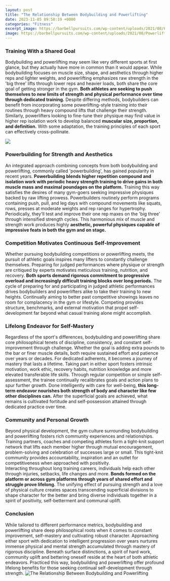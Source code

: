 ```yaml
---
layout: post
title: "The Relationship Between Bodybuilding and Powerlifting"
date: 2023-11-05 09:50:19 +0000
categories: "Fitness"
excerpt_image: https://barbellpursuits.com/wp-content/uploads/2021/08/Powerlifting-vs-Bodybuilding-August-2021-1024x576.png
image: https://barbellpursuits.com/wp-content/uploads/2021/08/Powerlifting-vs-Bodybuilding-August-2021-1024x576.png
---
```


### Training With a Shared Goal
Bodybuilding and powerlifting may seem like very different sports at first glance, but they actually have more in common than it would appear. While bodybuilding focuses on muscle size, shape, and aesthetics through higher reps and lighter weights, and powerlifting emphasizes raw strength in the 'big three' lifts through lower reps and heavier loads, both share the core goal of getting stronger in the gym. **Both athletes are seeking to push themselves to new limits of strength and physical performance over time through dedicated training.** 
Despite differing methods, bodybuilders can benefit from incorporating some powerlifting-style training into their routines through heavy compound lifts that challenge their strength. Similarly, powerlifters looking to fine-tune their physique may find value in higher rep isolation work to develop balanced **muscular size, proportion, and definition.** With some adaptation, the training principles of each sport can effectively cross-pollinate.

![](https://www.superbadassworkouts.com/wp-content/uploads/2016/10/Powerlifting-Title-1.jpg)
### Powerbuilding for Strength and Aesthetics
An integrated approach combining concepts from both bodybuilding and powerlifting, commonly called 'powerbuilding', has gained popularity in recent years. **Powerbuilding blends higher repetition compound and isolation work with periodic heavy strength training to drive gains in both muscle mass and maximal poundages on the platform.** Training this way satisfies the desires of many gym-goers seeking impressive physiques backed by raw lifting prowess. 
Powerbuilders routinely perform programs containing push, pull, and leg days with compound movements like squats, rows, presses at moderate weights and rep ranges for hypertrophy. Periodically, they'll test and improve their one rep maxes on the 'big three' through intensified strength cycles. This harmonious mix of muscle and strength work produces highly **aesthetic, powerful physiques capable of impressive feats in both the gym and on stage.**
### Competition Motivates Continuous Self-Improvement
Whether pursuing bodybuilding competitions or powerlifting meets, the pursuit of athletic goals inspires many lifters to constantly challenge themselves. Preparing for judged performances where physique or strength are critiqued by experts motivates meticulous training, nutrition, and recovery. **Both sports demand rigorous commitment to progressive overload and increasingly difficult training blocks over long periods.** 
The cycle of preparing for and participating in judged athletic performances drives bodybuilders and powerlifters alike to take their training to new heights. Continually aiming to better past competitive showings leaves no room for complacency in the gym or lifestyle. Competing provides structure, benchmarks, and external motivation that propel self-development far beyond what casual training alone might accomplish.
### Lifelong Endeavor for Self-Mastery
Regardless of the sport's differences, bodybuilding and powerlifting share core philosophical tenets of discipline, consistency, and constant self-improvement through challenge. Whether the goal is adding extra pounds to the bar or finer muscle details, both require sustained effort and patience over years or decades. For dedicated adherents, it becomes a journey of mastery that lasts a lifetime.
Taking part in either sport fosters intrinsic motivation, work ethic, recovery habits, nutrition knowledge and more elevated transferable life skills. Through regular competition or simple self-assessment, the trainee continually recalibrates goals and action plans to spur further growth. Done intelligently with care for well-being, **this long-term endeavor nourishes both strength of body and character like few other disciplines can.** After the superficial goals are achieved, what remains is cultivated fortitude and self-possession attained through dedicated practice over time.
### Community and Personal Growth
Beyond physical development, the gym culture surrounding bodybuilding and powerlifting fosters rich community experiences and relationships. Training partners, coaches and competing athletes form a tight-knit support network that lifts each member higher through mutual encouragement, problem-solving and celebration of successes large or small. This tight-knit community provides accountability, inspiration and an outlet for competitiveness when approached with positivity.  
Interacting throughout long training careers, individuals help each other through injuries, setbacks, life changes and more. **Bonds formed on the platform or across gym platforms through years of shared effort and struggle prove lifelong.** The unifying effect of pursuing strength and a love of physical culture creates spaces transcending superficial divisions to shape character for the better and bring diverse individuals together in a spirit of positivity, self-betterment and communal uplift.
### Conclusion
While tailored to different performance metrics, bodybuilding and powerlifting share deep philosophical roots when it comes to constant improvement, self-mastery and cultivating robust character. Approaching either sport with dedication to intelligent progression over years nurtures immense physical and mental strength accumulated through mastery of rigorous discipline. Beneath surface distinctions, a spirit of hard work, community uplift and bettering oneself reside at the heart of both athletic endeavors. Practiced this way, bodybuilding and powerlifting offer profound lifelong benefits for those seeking continual self-development through strength.
![The Relationship Between Bodybuilding and Powerlifting](https://barbellpursuits.com/wp-content/uploads/2021/08/Powerlifting-vs-Bodybuilding-August-2021-1024x576.png)